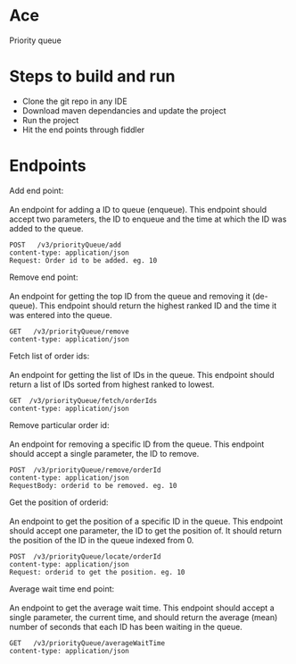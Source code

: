 # Ace
Priority queue

# Steps to build and run
- Clone the git repo in any IDE
- Download maven dependancies and update the project
- Run the project
- Hit the end points through fiddler


# Endpoints

Add end point: <br></br>
An endpoint for adding a ID to queue (enqueue). This endpoint should
accept two parameters, the ID to enqueue and the time at which the ID
was added to the queue. 
```
POST   /v3/priorityQueue/add
content-type: application/json
Request: Order id to be added. eg. 10
```

Remove end point: <br></br>
An endpoint for getting the top ID from the queue and removing it (de-
queue). This endpoint should return the highest ranked ID and the time
it was entered into the queue.

```
GET   /v3/priorityQueue/remove
content-type: application/json

```

Fetch list of order ids: <br></br>
An endpoint for getting the list of IDs in the queue. This endpoint should
return a list of IDs sorted from highest ranked to lowest.

```
GET  /v3/priorityQueue/fetch/orderIds
content-type: application/json
```

Remove particular order id: <br></br>
An endpoint for removing a specific ID from the queue. This endpoint
should accept a single parameter, the ID to remove.

```
POST  /v3/priorityQueue/remove/orderId
content-type: application/json
RequestBody: orderid to be removed. eg. 10
```

Get the position of orderid: <br></br>
An endpoint to get the position of a specific ID in the queue. This endpoint
should accept one parameter, the ID to get the position of. It should return
the position of the ID in the queue indexed from 0.

```
POST  /v3/priorityQueue/locate/orderId
content-type: application/json
Request: orderid to get the position. eg. 10
```

Average wait time end point: <br></br>
An endpoint to get the average wait time. This endpoint should accept a
single parameter, the current time, and should return the average (mean)
number of seconds that each ID has been waiting in the queue.

```
GET   /v3/priorityQueue/averageWaitTime
content-type: application/json
```
